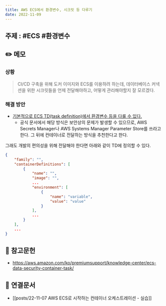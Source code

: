 ```yaml
---
title: AWS ECS에서 환경변수, 시크릿 등 다루기
date: 2022-11-09
---
```


## 주제 : #ECS #환경변수

## ✏️ 메모

### 상황

> CI/CD 구축을 위해 도커 이미지와 ECS를 이용하려 하는데, 데이터베이스 커넥션을 위한 시크릿들을 언제 전달해야하고, 어떻게 관리해야할지 잘 모르겠다.

### 해결 방안

- [기본적으로 ECS TD(task definition)에서 환경변수 등을 다룰 수 있다.](https://docs.aws.amazon.com/AmazonECS/latest/developerguide/taskdef-envfiles.html)
  - 공식 문서에서 해당 방식은 보안상의 문제가 발생할 수 있으므로, AWS Secrets Manager나 AWS Systems Manager Parameter Store를 쓰라고 한다. 그 뒤에 컨테이너로 전달하는 방식을 추천한다고 한다.

그래도 개발의 편의성을 위해 전달해야 한다면 아래와 같이 TD에 정의할 수 있다.

```json
{
    "family": "",
    "containerDefinitions": [
        {
            "name": "",
            "image": "",
            ...
            "environment": [
                {
                    "name": "variable",
                    "value": "value"
                }
            ],
            ...
        }
    ],
    ...
}
```

## 🔗 참고문헌

- https://aws.amazon.com/ko/premiumsupport/knowledge-center/ecs-data-security-container-task/

## 🔗 연결문서

- [[posts/22-11-07 AWS ECS로 시작하는 컨테이너 오케스트레이션 - 실습]]
